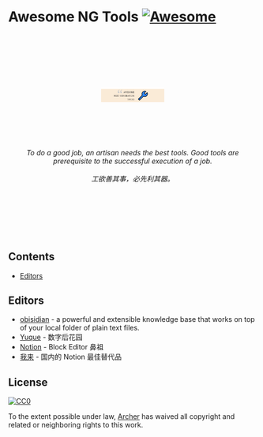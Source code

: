 # Awesome NG Tools [![Awesome](https://cdn.rawgit.com/sindresorhus/awesome/d7305f38d29fed78fa85652e3a63e154dd8e8829/media/badge.svg)](https://github.com/sindresorhus/awesome)

<br>
<br>

<h1 align="center">
  <br>
	<img width="128" src="media/logo.png" alt="cf">
  <br>
  <br>
  <br>
</h1>

<p align="center">
<em>To do a good job, an artisan needs the best tools. Good tools are prerequisite to the successful execution of a job.</em>
<br>
<br>
<em>工欲善其事，必先利其器。</em>
<br>
<br>
<br>
</p>

# [<img src="">](https://github.com/qddegtya/awesome-ng-tools)

## Contents

- [Editors](#Editors)

## Editors

- [obisidian](https://obsidian.md) - a powerful and extensible knowledge base that works on top of your local folder of plain text files.
- [Yuque](https://www.yuque.com) - 数字后花园
- [Notion](https://www.notion.so) - Block Editor 鼻祖
- [我来](https://wolai.com) - 国内的 Notion 最佳替代品

## License

[![CC0](http://mirrors.creativecommons.org/presskit/buttons/88x31/svg/cc-zero.svg)](https://creativecommons.org/publicdomain/zero/1.0/)

To the extent possible under law, [Archer](https://xiaoa.name) has waived all copyright and related or neighboring rights to this work.
